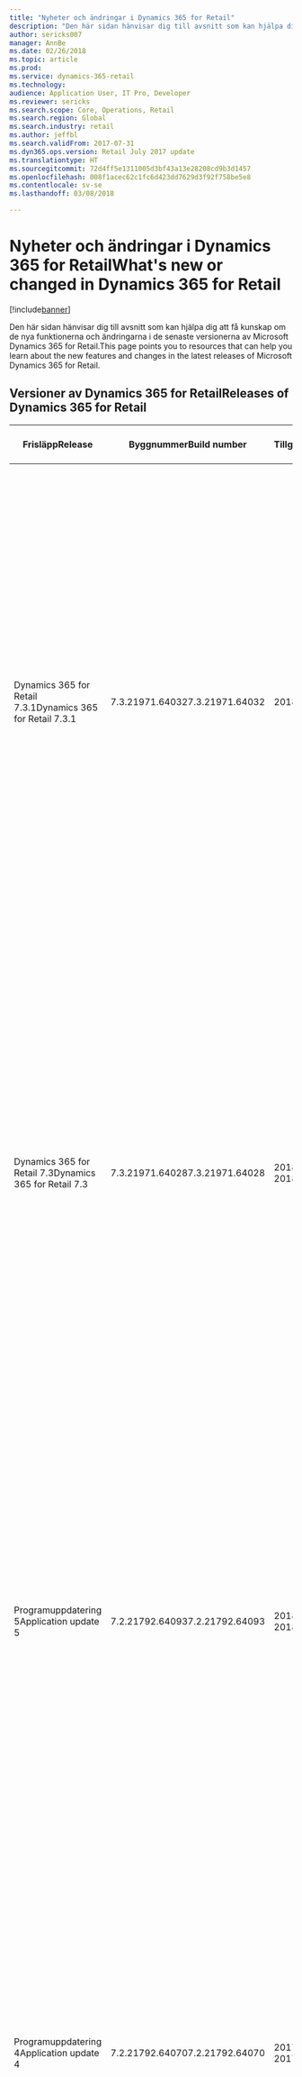 ```yaml
---
title: "Nyheter och ändringar i Dynamics 365 for Retail"
description: "Den här sidan hänvisar dig till avsnitt som kan hjälpa dig att få kunskap om de nya funktionerna i de senaste versionerna av Microsoft Dynamics 365 for Retail."
author: sericks007
manager: AnnBe
ms.date: 02/26/2018
ms.topic: article
ms.prod: 
ms.service: dynamics-365-retail
ms.technology: 
audience: Application User, IT Pro, Developer
ms.reviewer: sericks
ms.search.scope: Core, Operations, Retail
ms.search.region: Global
ms.search.industry: retail
ms.author: jeffbl
ms.search.validFrom: 2017-07-31
ms.dyn365.ops.version: Retail July 2017 update
ms.translationtype: HT
ms.sourcegitcommit: 72d4ff5e1311005d3bf43a13e28208cd9b3d1457
ms.openlocfilehash: 008f1acec62c1fc6d423dd7629d3f92f758be5e8
ms.contentlocale: sv-se
ms.lasthandoff: 03/08/2018

---
```


# <a name="whats-new-or-changed-in-dynamics-365-for-retail"></a><span data-ttu-id="24720-103">Nyheter och ändringar i Dynamics 365 for Retail</span><span class="sxs-lookup"><span data-stu-id="24720-103">What's new or changed in Dynamics 365 for Retail</span></span>

[!include[banner](../../includes/banner.md)]

<span data-ttu-id="24720-104">Den här sidan hänvisar dig till avsnitt som kan hjälpa dig att få kunskap om de nya funktionerna och ändringarna i de senaste versionerna av Microsoft Dynamics 365 for Retail.</span><span class="sxs-lookup"><span data-stu-id="24720-104">This page points you to resources that can help you learn about the new features and changes in the latest releases of Microsoft Dynamics 365 for Retail.</span></span>

## <a name="releases-of-dynamics-365-for-retail"></a><span data-ttu-id="24720-105">Versioner av Dynamics 365 for Retail</span><span class="sxs-lookup"><span data-stu-id="24720-105">Releases of Dynamics 365 for Retail</span></span>

|<span data-ttu-id="24720-106">Frisläpp</span><span class="sxs-lookup"><span data-stu-id="24720-106">Release</span></span> | <span data-ttu-id="24720-107">Byggnummer</span><span class="sxs-lookup"><span data-stu-id="24720-107">Build number</span></span> | <span data-ttu-id="24720-108">Tillgänglighet</span><span class="sxs-lookup"><span data-stu-id="24720-108">Availability</span></span> | <span data-ttu-id="24720-109">Läs mer</span><span class="sxs-lookup"><span data-stu-id="24720-109">Learn more</span></span> |
|--------|--------------|--------------|------------|
|<span data-ttu-id="24720-110">Dynamics 365 for Retail 7.3.1</span><span class="sxs-lookup"><span data-stu-id="24720-110">Dynamics 365 for Retail 7.3.1</span></span> | <span data-ttu-id="24720-111">7.3.21971.64032</span><span class="sxs-lookup"><span data-stu-id="24720-111">7.3.21971.64032</span></span> | <span data-ttu-id="24720-112">2018 mars</span><span class="sxs-lookup"><span data-stu-id="24720-112">March 2018</span></span> | <span data-ttu-id="24720-113">1. Gå till [Dynamics 365 översikt](https://roadmap.dynamics.com/).</span><span class="sxs-lookup"><span data-stu-id="24720-113">1. Go to the [Dynamics 365 Roadmap](https://roadmap.dynamics.com/).</span></span><br><br><span data-ttu-id="24720-114">2. Välj fliken **Nyheter**.</span><span class="sxs-lookup"><span data-stu-id="24720-114">2. Click the **What's New** tab.</span></span><br><br><span data-ttu-id="24720-115">3. Klicka i kryssrutan **Dynamics 365 for Retail**.</span><span class="sxs-lookup"><span data-stu-id="24720-115">3. Click the **Dynamics 365 for Retail** check box.</span></span><br><br><span data-ttu-id="24720-116">4. Sök efter funktioner i **Released with Dynamics 365 för Retail 7.3.1**.</span><span class="sxs-lookup"><span data-stu-id="24720-116">4. Search for features **Released with Dynamics 365 for Retail 7.3.1**.</span></span> |
|<span data-ttu-id="24720-117">Dynamics 365 for Retail 7.3</span><span class="sxs-lookup"><span data-stu-id="24720-117">Dynamics 365 for Retail 7.3</span></span> | <span data-ttu-id="24720-118">7.3.21971.64028</span><span class="sxs-lookup"><span data-stu-id="24720-118">7.3.21971.64028</span></span> | <span data-ttu-id="24720-119">2018 februari</span><span class="sxs-lookup"><span data-stu-id="24720-119">February 2018</span></span> | <span data-ttu-id="24720-120">1. Gå till [Dynamics 365 översikt](https://roadmap.dynamics.com/).</span><span class="sxs-lookup"><span data-stu-id="24720-120">1. Go to the [Dynamics 365 Roadmap](https://roadmap.dynamics.com/).</span></span><br><br><span data-ttu-id="24720-121">2. Välj fliken **Nyheter**.</span><span class="sxs-lookup"><span data-stu-id="24720-121">2. Click the **What's New** tab.</span></span><br><br><span data-ttu-id="24720-122">3. Klicka i kryssrutan **Dynamics 365 for Retail**.</span><span class="sxs-lookup"><span data-stu-id="24720-122">3. Click the **Dynamics 365 for Retail** check box.</span></span><br><br><span data-ttu-id="24720-123">4. Sök efter funktioner i **Released with Dynamics 365 för Retail 7.3**.</span><span class="sxs-lookup"><span data-stu-id="24720-123">4. Search for features **Released with Dynamics 365 for Retail 7.3**.</span></span> |
|<span data-ttu-id="24720-124">Programuppdatering 5</span><span class="sxs-lookup"><span data-stu-id="24720-124">Application update 5</span></span> | <span data-ttu-id="24720-125">7.2.21792.64093</span><span class="sxs-lookup"><span data-stu-id="24720-125">7.2.21792.64093</span></span> | <span data-ttu-id="24720-126">2018 februari</span><span class="sxs-lookup"><span data-stu-id="24720-126">February 2018</span></span> | <span data-ttu-id="24720-127">1. Gå till [Dynamics 365 översikt](https://roadmap.dynamics.com/).</span><span class="sxs-lookup"><span data-stu-id="24720-127">1. Go to the [Dynamics 365 Roadmap](https://roadmap.dynamics.com/).</span></span><br><br><span data-ttu-id="24720-128">2. Välj fliken **Nyheter**.</span><span class="sxs-lookup"><span data-stu-id="24720-128">2. Click the **What's New** tab.</span></span><br><br><span data-ttu-id="24720-129">3. Klicka i kryssrutan **Dynamics 365 for Retail**.</span><span class="sxs-lookup"><span data-stu-id="24720-129">3. Click the **Dynamics 365 for Retail** check box.</span></span><br><br><span data-ttu-id="24720-130">4. Sök efter funktioner i **Released with Application update 5**.</span><span class="sxs-lookup"><span data-stu-id="24720-130">4. Search for features **Released with Application update 5**.</span></span> |
|<span data-ttu-id="24720-131">Programuppdatering 4</span><span class="sxs-lookup"><span data-stu-id="24720-131">Application update 4</span></span> | <span data-ttu-id="24720-132">7.2.21792.64070</span><span class="sxs-lookup"><span data-stu-id="24720-132">7.2.21792.64070</span></span> | <span data-ttu-id="24720-133">2017 oktober</span><span class="sxs-lookup"><span data-stu-id="24720-133">October 2017</span></span> | <span data-ttu-id="24720-134">1. Gå till [Dynamics 365 översikt](https://roadmap.dynamics.com/).</span><span class="sxs-lookup"><span data-stu-id="24720-134">1. Go to the [Dynamics 365 Roadmap](https://roadmap.dynamics.com/).</span></span><br><br><span data-ttu-id="24720-135">2. Välj fliken **Nyheter**.</span><span class="sxs-lookup"><span data-stu-id="24720-135">2. Click the **What's New** tab.</span></span><br><br><span data-ttu-id="24720-136">3. Klicka i kryssrutan **Dynamics 365 for Retail**.</span><span class="sxs-lookup"><span data-stu-id="24720-136">3. Click the **Dynamics 365 for Retail** check box.</span></span><br><br><span data-ttu-id="24720-137">4. Sök efter funktioner i **Released with Application update 4**.</span><span class="sxs-lookup"><span data-stu-id="24720-137">4. Search for features **Released with Application update 4**.</span></span> |
|<span data-ttu-id="24720-138">Programuppdatering 3</span><span class="sxs-lookup"><span data-stu-id="24720-138">Application update 3</span></span> | <span data-ttu-id="24720-139">7.2.21792.64062</span><span class="sxs-lookup"><span data-stu-id="24720-139">7.2.21792.64062</span></span> | <span data-ttu-id="24720-140">2017 september</span><span class="sxs-lookup"><span data-stu-id="24720-140">September 2017</span></span> |[<span data-ttu-id="24720-141">KB 4045959: Update 3\*</span><span class="sxs-lookup"><span data-stu-id="24720-141">KB 4045959: Update 3\*</span></span>](https://fix.lcs.dynamics.com/Issue/Resolved?kb=4045959&bugId=3857200&qc=a4c0715ff69d491d63c424f56b124f458ac3ca422e4a74c67d23a58b16050ad1)|
|<span data-ttu-id="24720-142">Programuppdatering 2</span><span class="sxs-lookup"><span data-stu-id="24720-142">Application update 2</span></span> | <span data-ttu-id="24720-143">7.2.21792.64041</span><span class="sxs-lookup"><span data-stu-id="24720-143">7.2.21792.64041</span></span> | <span data-ttu-id="24720-144">2017 september</span><span class="sxs-lookup"><span data-stu-id="24720-144">September 2017</span></span> | [<span data-ttu-id="24720-145">KB 4042241: Update 2\*</span><span class="sxs-lookup"><span data-stu-id="24720-145">KB 4042241: Update 2\*</span></span>](https://fix.lcs.dynamics.com/Issue/Resolved?kb=4042241&bugId=3850819&qc=578d82fcfe02befb2a2ee4af467bda26af88742548e1bd8291a359ebdb360410)|
|<span data-ttu-id="24720-146">Programuppdatering 1</span><span class="sxs-lookup"><span data-stu-id="24720-146">Application update 1</span></span> |<span data-ttu-id="24720-147">7.2.21792.64032</span><span class="sxs-lookup"><span data-stu-id="24720-147">7.2.21792.64032</span></span>   | <span data-ttu-id="24720-148">Juli 2017</span><span class="sxs-lookup"><span data-stu-id="24720-148">July 2017</span></span>|[<span data-ttu-id="24720-149">KB 4037180: Update 1\*</span><span class="sxs-lookup"><span data-stu-id="24720-149">KB 4037180: Update 1\*</span></span>](https://fix.lcs.dynamics.com/Issue/Resolved?kb=4037180&bugId=3848337&qc=578d82fcfe02befb2a2ee4af467bda26af88742548e1bd8291a359ebdb360410)|
|<span data-ttu-id="24720-150">Dynamics 365 for Retail (Juli 2017)</span><span class="sxs-lookup"><span data-stu-id="24720-150">Dynamics 365 for Retail (July 2017)</span></span> | <span data-ttu-id="24720-151">7.2.21792.64022</span><span class="sxs-lookup"><span data-stu-id="24720-151">7.2.21792.64022</span></span>| <span data-ttu-id="24720-152">2017 juni</span><span class="sxs-lookup"><span data-stu-id="24720-152">June 2017</span></span> | <span data-ttu-id="24720-153">Se funktioner för Retail i listan i [Nyheter och ändringar i Dynamics 365 for Finance and Operations, Enterprise Edition, uppdatering (July 2017)](/dynamics365/unified-operations/dev-itpro/get-started/whats-new-application-July-2017-update)</span><span class="sxs-lookup"><span data-stu-id="24720-153">See the Retail features listed in [What's new or changed in Dynamics 365 for Finance and Operations, Enterprise edition (July 2017)](/dynamics365/unified-operations/dev-itpro/get-started/whats-new-application-July-2017-update).</span></span> |

<span data-ttu-id="24720-154">\* Länken leder till en Knowledge Base-artikel.</span><span class="sxs-lookup"><span data-stu-id="24720-154">\* The link points to a Knowledge Base (KB) article.</span></span> <span data-ttu-id="24720-155">Du måste logga in på Lifecycle Services (LCS) för att läsa KB-artikeln.</span><span class="sxs-lookup"><span data-stu-id="24720-155">You must log in to Lifecycle Services (LCS) to view the KB article.</span></span>

